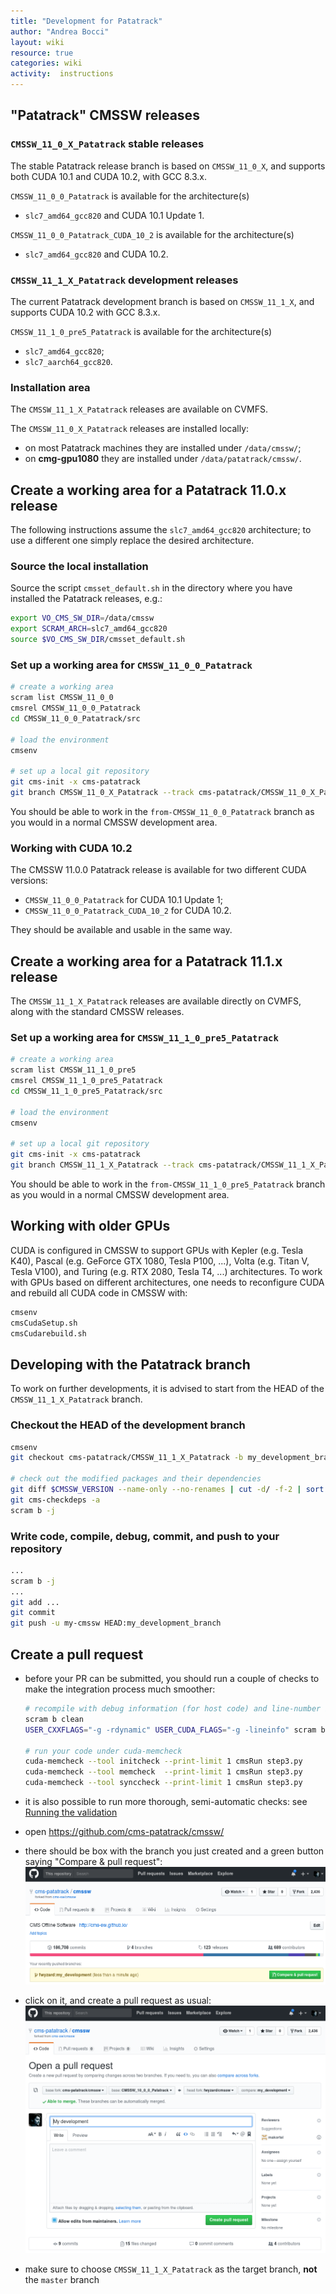 ```yaml
---
title: "Development for Patatrack"
author: "Andrea Bocci"
layout: wiki
resource: true
categories: wiki
activity:  instructions
---
```


## "Patatrack" CMSSW releases

### `CMSSW_11_0_X_Patatrack` stable releases

The stable Patatrack release branch is based on `CMSSW_11_0_X`, and
supports both CUDA 10.1 and CUDA 10.2, with GCC 8.3.x.

`CMSSW_11_0_0_Patatrack` is available for the architecture(s)

  - `slc7_amd64_gcc820` and CUDA 10.1 Update 1.

`CMSSW_11_0_0_Patatrack_CUDA_10_2` is available for the architecture(s)

  - `slc7_amd64_gcc820` and CUDA 10.2.

### `CMSSW_11_1_X_Patatrack` development releases

The current Patatrack development branch is based on `CMSSW_11_1_X`, and 
supports CUDA 10.2 with GCC 8.3.x.

`CMSSW_11_1_0_pre5_Patatrack` is available for the architecture(s)

  - `slc7_amd64_gcc820`;
  - `slc7_aarch64_gcc820`.

### Installation area

The `CMSSW_11_1_X_Patatrack` releases are available on CVMFS.

The `CMSSW_11_0_X_Patatrack` releases are installed locally:

  - on most Patatrack machines they are installed under `/data/cmssw/`;
  - on **cmg-gpu1080** they are installed under `/data/patatrack/cmssw/`.


## Create a working area for a Patatrack 11.0.x release

The following instructions assume the `slc7_amd64_gcc820` architecture; to use a
different one simply replace the desired architecture.

### Source the local installation
Source the script `cmsset_default.sh` in the directory where you have installed
the Patatrack releases, e.g.:

```bash
export VO_CMS_SW_DIR=/data/cmssw
export SCRAM_ARCH=slc7_amd64_gcc820
source $VO_CMS_SW_DIR/cmsset_default.sh
```


### Set up a working area for `CMSSW_11_0_0_Patatrack`
```bash
# create a working area
scram list CMSSW_11_0_0
cmsrel CMSSW_11_0_0_Patatrack
cd CMSSW_11_0_0_Patatrack/src

# load the environment
cmsenv

# set up a local git repository
git cms-init -x cms-patatrack
git branch CMSSW_11_0_X_Patatrack --track cms-patatrack/CMSSW_11_0_X_Patatrack
```

You should be able to work in the `from-CMSSW_11_0_0_Patatrack` branch as you
would in a normal CMSSW development area.


### Working with CUDA 10.2
The CMSSW 11.0.0 Patatrack release is available for two different CUDA versions:

  - `CMSSW_11_0_0_Patatrack` for CUDA 10.1 Update 1;
  - `CMSSW_11_0_0_Patatrack_CUDA_10_2` for CUDA 10.2.

They should be available and usable in the same way.


## Create a working area for a Patatrack 11.1.x release

The `CMSSW_11_1_X_Patatrack` releases are available directly on CVMFS, along
with the standard CMSSW releases.


### Set up a working area for `CMSSW_11_1_0_pre5_Patatrack`
```bash
# create a working area
scram list CMSSW_11_1_0_pre5
cmsrel CMSSW_11_1_0_pre5_Patatrack
cd CMSSW_11_1_0_pre5_Patatrack/src

# load the environment
cmsenv

# set up a local git repository
git cms-init -x cms-patatrack
git branch CMSSW_11_1_X_Patatrack --track cms-patatrack/CMSSW_11_1_X_Patatrack
```

You should be able to work in the `from-CMSSW_11_1_0_pre5_Patatrack` branch as you
would in a normal CMSSW development area.


## Working with older GPUs
CUDA is configured in CMSSW to support GPUs with Kepler (e.g. Tesla K40), Pascal
(e.g. GeForce GTX 1080, Tesla P100, ...), Volta (e.g. Titan V, Tesla V100), and
Turing (e.g. RTX 2080, Tesla T4, ...) architectures.
To work with GPUs based on different architectures, one needs to reconfigure
CUDA and rebuild all CUDA code in CMSSW with:
```bash
cmsenv
cmsCudaSetup.sh
cmsCudarebuild.sh
```


## Developing with the Patatrack branch
To work on further developments, it is advised to start from the HEAD of the
`CMSSW_11_1_X_Patatrack` branch.

### Checkout the HEAD of the development branch

```bash
cmsenv
git checkout cms-patatrack/CMSSW_11_1_X_Patatrack -b my_development_branch

# check out the modified packages and their dependencies
git diff $CMSSW_VERSION --name-only --no-renames | cut -d/ -f-2 | sort -u | xargs -r git cms-addpkg
git cms-checkdeps -a
scram b -j
```


### Write code, compile, debug, commit, and push to your repository
```bash
...
scram b -j
...
git add ...
git commit
git push -u my-cmssw HEAD:my_development_branch
```


## Create a pull request

  - before your PR can be submitted, you should run a couple of checks to make
    the integration process much smoother:
    ```bash
    # recompile with debug information (for host code) and line-number information (for device code)
    scram b clean
    USER_CXXFLAGS="-g -rdynamic" USER_CUDA_FLAGS="-g -lineinfo" scram b -j
    
    # run your code under cuda-memcheck
    cuda-memcheck --tool initcheck --print-limit 1 cmsRun step3.py
    cuda-memcheck --tool memcheck  --print-limit 1 cmsRun step3.py
    cuda-memcheck --tool synccheck --print-limit 1 cmsRun step3.py
    ```
 
  - it is also possible to run more thorough, semi-automatic checks: see [Running the validation](PatatrackValidation.md)
 
  - open https://github.com/cms-patatrack/cmssw/
 
  - there should be box with the branch you just created and a green button
    saying "Compare & pull request":
    ![Compare & pull request](screenshot1.png "Compare & pull request")
 
  - click on it, and create a pull request as usual:
    ![Create a pull request](screenshot2.png "Create a request")
 
  - make sure to choose `CMSSW_11_1_X_Patatrack` as the target branch, **not**
    the `master` branch
